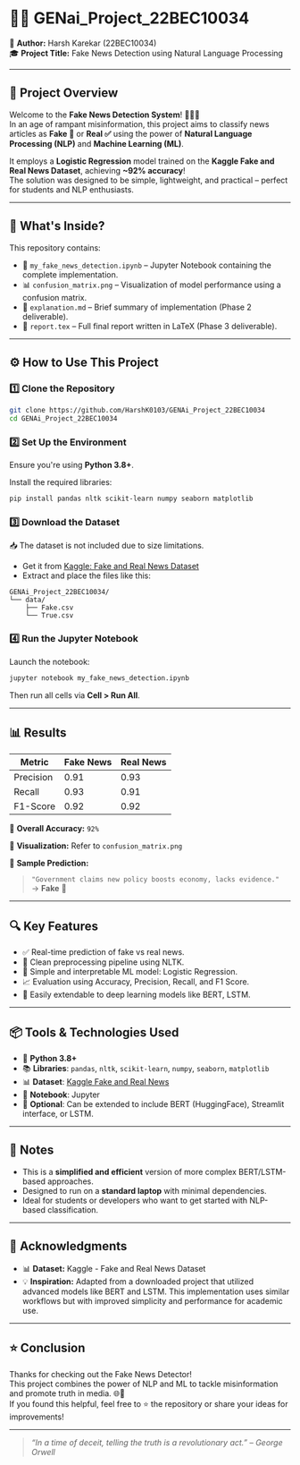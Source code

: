 # 📰✨ GENai_Project_22BEC10034

🚀 **Author:** Harsh Karekar (22BEC10034)  
🎓 **Project Title:** Fake News Detection using Natural Language Processing

---

## 🧠 Project Overview

Welcome to the **Fake News Detection System**! 🕵️‍♂️📰  
In an age of rampant misinformation, this project aims to classify news articles as **Fake 🛑** or **Real ✅** using the power of **Natural Language Processing (NLP)** and **Machine Learning (ML)**.

It employs a **Logistic Regression** model trained on the **Kaggle Fake and Real News Dataset**, achieving **~92% accuracy**!  
The solution was designed to be simple, lightweight, and practical – perfect for students and NLP enthusiasts.

---

## 📂 What's Inside?

This repository contains:

- 🧾 `my_fake_news_detection.ipynb` – Jupyter Notebook containing the complete implementation.
- 📊 `confusion_matrix.png` – Visualization of model performance using a confusion matrix.
- 📘 `explanation.md` – Brief summary of implementation (Phase 2 deliverable).
- 📄 `report.tex` – Full final report written in LaTeX (Phase 3 deliverable).

---

## ⚙️ How to Use This Project

### 1️⃣ Clone the Repository

```bash
git clone https://github.com/HarshK0103/GENAi_Project_22BEC10034
cd GENAi_Project_22BEC10034
```

### 2️⃣ Set Up the Environment

Ensure you're using **Python 3.8+**.

Install the required libraries:

```bash
pip install pandas nltk scikit-learn numpy seaborn matplotlib
```

### 3️⃣ Download the Dataset

📥 The dataset is not included due to size limitations.

- Get it from [Kaggle: Fake and Real News Dataset](https://www.kaggle.com/datasets/clmentbisaillon/fake-and-real-news-dataset)
- Extract and place the files like this:

```
GENAi_Project_22BEC10034/
└── data/
    ├── Fake.csv
    └── True.csv
```

### 4️⃣ Run the Jupyter Notebook

Launch the notebook:

```bash
jupyter notebook my_fake_news_detection.ipynb
```

Then run all cells via **Cell > Run All**.

---

## 📊 Results

| Metric      | Fake News | Real News |
|-------------|-----------|-----------|
| Precision   | 0.91      | 0.93      |
| Recall      | 0.93      | 0.91      |
| F1-Score    | 0.92      | 0.92      |

🎯 **Overall Accuracy:** `92%`

📌 **Visualization:** Refer to `confusion_matrix.png`

🧪 **Sample Prediction:**

> `"Government claims new policy boosts economy, lacks evidence."`  
> → **Fake** 🛑

---

## 🔍 Key Features

- ✅ Real-time prediction of fake vs real news.
- 🧹 Clean preprocessing pipeline using NLTK.
- 🤖 Simple and interpretable ML model: Logistic Regression.
- 📈 Evaluation using Accuracy, Precision, Recall, and F1 Score.
- 🧪 Easily extendable to deep learning models like BERT, LSTM.

---

## 📦 Tools & Technologies Used

- 🐍 **Python 3.8+**
- 📚 **Libraries**: `pandas`, `nltk`, `scikit-learn`, `numpy`, `seaborn`, `matplotlib`
- 📊 **Dataset**: [Kaggle Fake and Real News](https://www.kaggle.com/datasets/clmentbisaillon/fake-and-real-news-dataset)
- 🧪 **Notebook**: Jupyter
- 🧠 **Optional**: Can be extended to include BERT (HuggingFace), Streamlit interface, or LSTM.

---

## 🧾 Notes

- This is a **simplified and efficient** version of more complex BERT/LSTM-based approaches.
- Designed to run on a **standard laptop** with minimal dependencies.
- Ideal for students or developers who want to get started with NLP-based classification.

---

## 🙏 Acknowledgments

- 📊 **Dataset:** Kaggle - Fake and Real News Dataset  
- 💡 **Inspiration:** Adapted from a downloaded project that utilized advanced models like BERT and LSTM. This implementation uses similar workflows but with improved simplicity and performance for academic use.

---

## ⭐️ Conclusion

Thanks for checking out the Fake News Detector!  
This project combines the power of NLP and ML to tackle misinformation and promote truth in media. 🌐🧠  
If you found this helpful, feel free to ⭐ the repository or share your ideas for improvements!

---

> _“In a time of deceit, telling the truth is a revolutionary act.” – George Orwell_
